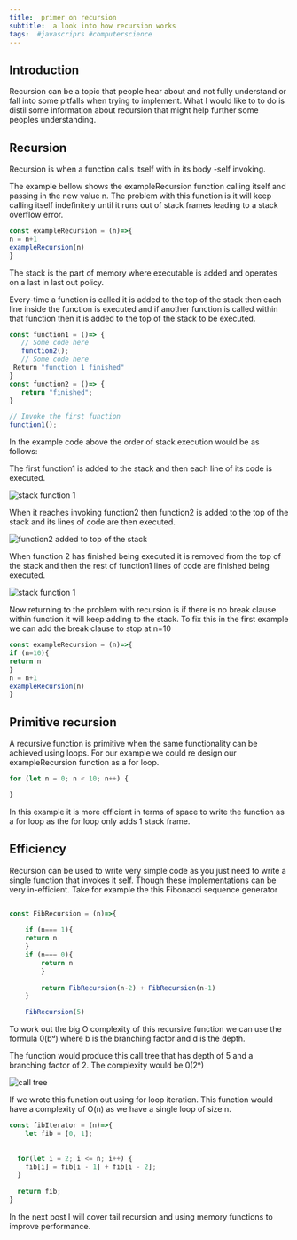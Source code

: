 ```yaml
---
title:  primer on recursion
subtitle:  a look into how recursion works
tags:  #javascriprs #computerscience
---
```


## Introduction 
Recursion can be a topic that people hear about and not fully understand or fall into some pitfalls when trying to implement. What I would like to to do is distil some information about recursion that might help further some peoples understanding. 

## Recursion

Recursion is when a function calls itself with in its body -self invoking. 

The example bellow shows the exampleRecursion function calling itself and passing in the new value n. The problem with this function is it will keep calling itself indefinitely until it runs out of stack frames leading to a stack overflow error.



``` javascript 
const exampleRecursion = (n)=>{
n = n+1
exampleRecursion(n)
}

```

The stack is the part of memory where executable is added and operates on a last in last out policy. 

Every-time a function is called it is added to the top of the  stack then each line inside the function is executed and if another function is called within that function then it is added to the top of the stack to be executed. 

```javascript
const function1 = ()=> {
   // Some code here
   function2();
   // Some code here
 Return "function 1 finished"
}
const function2 = ()=> {
   return "finished";
}

// Invoke the first function
function1();

```
In the example code above the order of stack execution would be as follows:

The first function1 is added to the stack and then each line of its code is executed. 

![stack function 1](https://dev-to-uploads.s3.amazonaws.com/uploads/articles/9nbpukdyakisu0oyycen.png)

When it reaches invoking function2 then function2 is added to the top of the stack and its lines of code are then executed.

![function2 added to top of the stack](https://dev-to-uploads.s3.amazonaws.com/uploads/articles/r49mjny58vx1adw0nxe4.png)

When function 2 has finished being executed it is removed from the top of the stack and then the rest of function1 lines of code are finished being executed. 

![stack function 1](https://dev-to-uploads.s3.amazonaws.com/uploads/articles/9nbpukdyakisu0oyycen.png)

Now returning to the problem with recursion is if there is no break clause within function it will keep adding to the stack. To fix this in the first example we can add the break clause to stop at n=10 


 

``` javascript 
const exampleRecursion = (n)=>{
if (n=10){
return n
}
n = n+1
exampleRecursion(n)
}

```

## Primitive recursion

A recursive function is primitive when the same functionality can be achieved using loops. For our example we could re design our exampleRecursion function as a for loop. 

```Javascript
for (let n = 0; n < 10; n++) {

}
```

In this example it is more efficient in terms of space to write the function as a for loop as the for loop only adds 1 stack frame. 


## Efficiency

Recursion can be used to write very simple code as you just need to write a single function that invokes it self. Though these implementations can be very in-efficient. Take for example the this Fibonacci sequence generator

```Javascript 

const FibRecursion = (n)=>{
    
    if (n=== 1){
    return n
    }
    if (n=== 0){
        return n
        }
    
        return FibRecursion(n-2) + FibRecursion(n-1)
    }

    FibRecursion(5)


```
To work out the big O complexity of this recursive function we can use the formula 0(bᵈ) where b is the branching factor and d is the depth.

The function would produce this call tree that has depth of 5 and a branching factor of 2. The complexity would be 0(2ⁿ)


![call tree](https://dev-to-uploads.s3.amazonaws.com/uploads/articles/7kn77tu3196ctibl5axe.png)

If we wrote this function out using for loop iteration. This function would have a complexity of O(n) as we have a single loop of size n.

```Javascript
const fibIterator = (n)=>{
    let fib = [0, 1];
  
  
  for(let i = 2; i <= n; i++) {
    fib[i] = fib[i - 1] + fib[i - 2]; 
  }
  
  return fib;
}

```

In the next post I will cover tail recursion and using memory functions to improve performance. 





 

  

 







 


